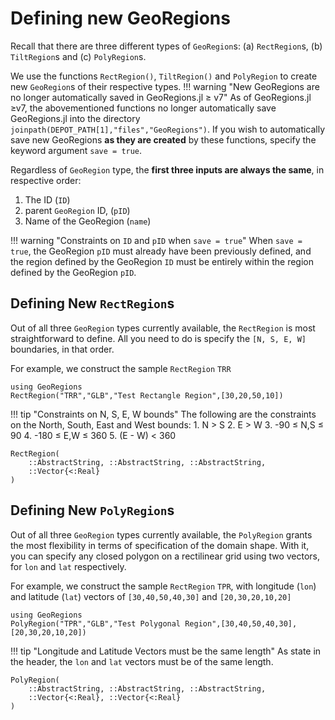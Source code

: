 # Defining new GeoRegions

Recall that there are three different types of `GeoRegion`s: (a) `RectRegion`s, (b) `TiltRegion`s and (c) `PolyRegion`s.

We use the functions `RectRegion()`, `TiltRegion()` and `PolyRegion` to create new `GeoRegion`s of their respective types.
!!! warning "New GeoRegions are no longer automatically saved in GeoRegions.jl ≥ v7"
    As of GeoRegions.jl ≥v7, the abovementioned functions no longer automatically save GeoRegions.jl into the directory `joinpath(DEPOT_PATH[1],"files","GeoRegions")`. If you wish to automatically save new GeoRegions **as they are created** by these functions, specify the keyword argument `save = true`.

Regardless of `GeoRegion` type, the **first three inputs are always the same**, in respective order:
1. The ID (`ID`)
2. parent `GeoRegion` ID, (`pID`)
3. Name of the GeoRegion (`name`)

!!! warning "Constraints on `ID` and `pID` when `save = true`"
    When `save = true`, the GeoRegion `pID` must already have been previously defined, and the region defined by the GeoRegion `ID` must be entirely within the region defined by the GeoRegion `pID`.

## Defining New `RectRegion`s

Out of all three `GeoRegion` types currently available, the `RectRegion` is most straightforward to define. All you need to do is specify the `[N, S, E, W]` boundaries, in that order.

For example, we construct the sample `RectRegion` `TRR`

```@repl
using GeoRegions
RectRegion("TRR","GLB","Test Rectangle Region",[30,20,50,10])
```

!!! tip "Constraints on N, S, E, W bounds"
    The following are the constraints on the North, South, East and West bounds:
    1. N > S
    2. E > W
    3. -90 ≤ N,S ≤ 90
    4. -180 ≤ E,W ≤ 360
    5. (E - W) < 360

```@docs
RectRegion(
    ::AbstractString, ::AbstractString, ::AbstractString,
    ::Vector{<:Real}
)
```

## Defining New `PolyRegion`s

Out of all three `GeoRegion` types currently available, the `PolyRegion` grants the most flexibility in terms of specification of the domain shape. With it, you can specify any closed polygon on a rectilinear grid using two vectors, for `lon` and `lat` respectively.

For example, we construct the sample `RectRegion` `TPR`, with longitude (`lon`) and latitude (`lat`) vectors of `[30,40,50,40,30]` and `[20,30,20,10,20]`

```@repl
using GeoRegions
PolyRegion("TPR","GLB","Test Polygonal Region",[30,40,50,40,30],[20,30,20,10,20])
```

!!! tip "Longitude and Latitude Vectors must be the same length"
    As state in the header, the `lon` and `lat` vectors must be of the same length.

```@docs
PolyRegion(
    ::AbstractString, ::AbstractString, ::AbstractString,
    ::Vector{<:Real}, ::Vector{<:Real}
)
```